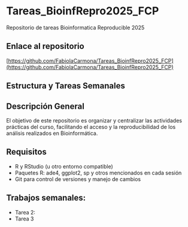 # Tareas_BioinfRepro2025_FCP
Repositorio de tareas Bioinformatica Reproducible 2025

## Enlace al repositorio

[https://github.com/FabiolaCarmona/Tareas_BioinfRepro2025_FCP](https://github.com/FabiolaCarmona/Tareas_BioinfRepro2025_FCP)

## Estructura y Tareas Semanales
## Descripción General

El objetivo de este repositorio es organizar y centralizar las actividades prácticas del curso, facilitando el acceso y la reproducibilidad de los análisis realizados en Bioinformática.

## Requisitos

- R y RStudio (u otro entorno compatible)
- Paquetes R: ade4, ggplot2, sp y otros mencionados en cada sesión
- Git para control de versiones y manejo de cambios

## **Trabajos semanales:**
- Tarea 2:
- Tarea 3
